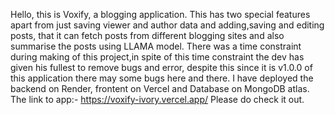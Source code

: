 Hello, this is Voxify, a blogging application. This has two special features apart from just saving viewer and author data and adding,saving and editing posts, that it can fetch posts from different blogging sites and also summarise the posts using LLAMA model. There was a time constraint during making of this project,in spite of this time constraint the dev has given his fullest to remove bugs and error, despite this since it is v1.0.0 of this application there may some bugs here and there. I have deployed the backend on Render, frontent on Vercel and Database on MongoDB atlas.
The link to app:- https://voxify-ivory.vercel.app/
Please do check it out.
